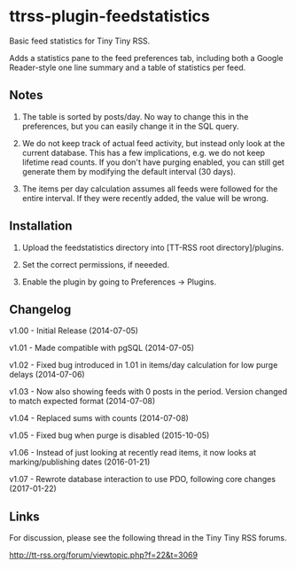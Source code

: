 ttrss-plugin-feedstatistics
===========================

Basic feed statistics for Tiny Tiny RSS. 

Adds a statistics pane to the feed preferences tab, including both a Google Reader-style one line summary and a table of statistics per feed.

Notes
-----

1) The table is sorted by posts/day. No way to change this in the preferences, but you can easily change it in the SQL query.

2) We do not keep track of actual feed activity, but instead only look at the current database. This has a few implications, e.g. we do not keep lifetime read counts. 
If you don't have purging enabled, you can still get generate them by modifying the default interval (30 days). 

3) The items per day calculation assumes all feeds were followed for the entire interval. If they were recently added, the value will be wrong.

Installation
------------

1) Upload the feedstatistics directory into [TT-RSS root directory]/plugins.

2) Set the correct permissions, if neeeded.

3) Enable the plugin by going to Preferences -> Plugins.

Changelog
---------

v1.00 - Initial Release (2014-07-05)

v1.01 - Made compatible with pgSQL (2014-07-05)

v1.02 - Fixed bug introduced in 1.01 in items/day calculation for low purge delays (2014-07-06)

v1.03 - Now also showing feeds with 0 posts in the period. Version changed to match expected format (2014-07-08)

v1.04 - Replaced sums with counts (2014-07-08)

v1.05 - Fixed bug when purge is disabled (2015-10-05)

v1.06 - Instead of just looking at recently read items, it now looks at marking/publishing dates (2016-01-21)

v1.07 - Rewrote database interaction to use PDO, following core changes (2017-01-22)

Links
-----

For discussion, please see the following thread in the Tiny Tiny RSS forums.

http://tt-rss.org/forum/viewtopic.php?f=22&t=3069
